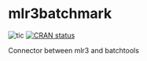 # mlr3batchmark

![tic](https://github.com/mlr-org/mlr3batchmark/actions?query=workflow%3Atic)
[![CRAN status](https://www.r-pkg.org/badges/version/mlr3batchmark)](https://CRAN.R-project.org/package=mlr3batchmark)

Connector between mlr3 and batchtools
